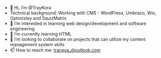 - 👋 Hi, I’m @TrayKora
- Technical background: Working with CMS - WordPress, Umbraco, Wix, Optimizley and SquizMatrix
- 👀 I’m interested in learning web design/development and software engineering
- 🌱 I’m currently learning HTML 
- 💞️ I’m looking to collaborate on projects that can utilize my content management system skills
- 📫 How to reach me: traceya_@outlook.com
<!---
TrayKora/TrayKora is a ✨ special ✨ repository because its `README.md` (this file) appears on your GitHub profile.
You can click the Preview link to take a look at your changes.
--->
